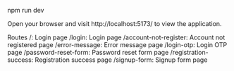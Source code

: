 npm run dev

Open your browser and visit http://localhost:5173/ to view the application.

Routes
/: Login page
/login: Login page
/account-not-register: Account not registered page
/error-message: Error message page
/login-otp: Login OTP page
/password-reset-form: Password reset form page
/registration-success: Registration success page
/signup-form: Signup form page